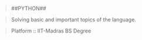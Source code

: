 >##PYTHON##

>Solving basic and important topics of the language.

>Platform :: IIT-Madras BS Degree
